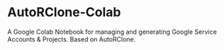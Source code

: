 # AutoRClone-Colab
A Google Colab Notebook for managing and generating Google Service Accounts &amp; Projects. Based on AutoRClone.
